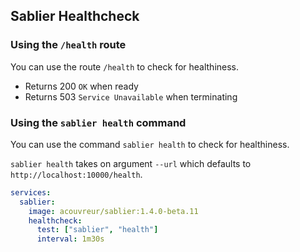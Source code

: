 ## Sablier Healthcheck

### Using the `/health` route

You can use the route `/health` to check for healthiness.

- Returns 200 `OK` when ready
- Returns 503 `Service Unavailable` when terminating

### Using the `sablier health` command

You can use the command `sablier health` to check for healthiness.

`sablier health` takes on argument `--url` which defaults to `http://localhost:10000/health`.

```yml
services:
  sablier:
    image: acouvreur/sablier:1.4.0-beta.11
    healthcheck:
      test: ["sablier", "health"]
      interval: 1m30s
```